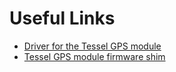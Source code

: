 # Useful Links

* [Driver for the Tessel GPS module](https://github.com/tessel/gps-a2235h)
* [Tessel GPS module firmware shim](https://github.com/tessel/t1-firmware/blob/master/src/module_shims/gps-a2235h.c)